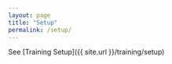 ```yaml
---
layout: page
title: "Setup"
permalink: /setup/
---
```

See [Training Setup]({{ site.url }}/training/setup)
